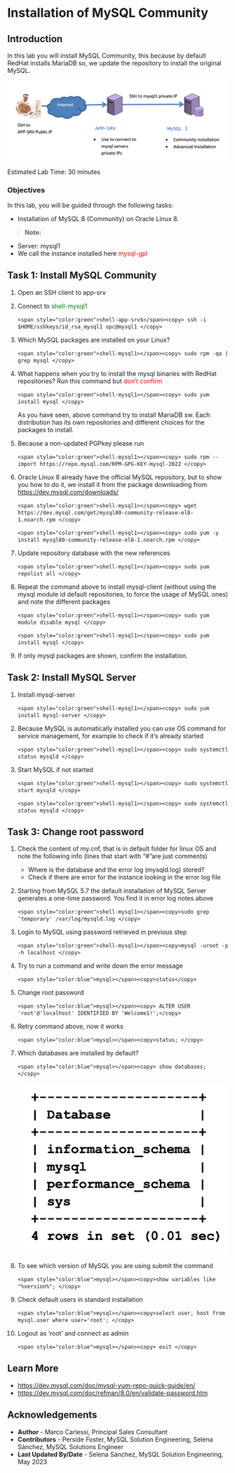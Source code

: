 # Installation of MySQL Community 

## Introduction
 In this lab you will install MySQL Community, this because by default RedHat installs MariaDB so, we update the repository to install the original MySQL.

![MYSQLEE](./images/set-up-mysql1.png "set up mysql1")

Estimated Lab Time: 30 minutes



### Objectives

In this lab, you will be guided through the following tasks: 
* Installation of MySQL 8 (Community) on Oracle Linux 8. 


> **Note:** 
  * Server: mysql1
  * We call the instance installed here <span style="color:red">mysql-gpl</span>

## Task 1: Install MySQL Community

1. Open an SSH client to app-srv

2. Connect to <span style="color:green">shell-mysql1</span>

    ```
    <span style="color:green">shell-app-srv$</span><copy> ssh -i $HOME/sshkeys/id_rsa_mysql1 opc@mysql1 </copy>
    ```

4. Which MySQL packages are installed on your Linux?

    ```
    <span style="color:green">shell-mysql1></span><copy> sudo rpm -qa | grep mysql </copy>
    ```
5. What happens when you try to install the mysql binaries with RedHat repositories? 
Run this command but <span style="color:red"> don’t confirm </span>

    ```
    <span style="color:green">shell-mysql1></span><copy> sudo yum install mysql </copy>
    ```

    As you have seen, above command try to install MariaDB sw. Each distribution has its own repositories and different choices for the packages to install.

6. Because a non-updated PGPkey please run

    ```
    <span style="color:green">shell-mysql1></span><copy> sudo rpm --import https://repo.mysql.com/RPM-GPG-KEY-mysql-2022 </copy>
    ```

7. Oracle Linux 8 already have the official MySQL repository, but to show you how to do it, we install it from the package downloading from https://dev.mysql.com/downloads/
    
    ```
    <span style="color:green">shell-mysql1></span><copy> wget https://dev.mysql.com/get/mysql80-community-release-el8-1.noarch.rpm </copy>
    ```

    ```
    <span style="color:green">shell-mysql1></span><copy> sudo yum -y install mysql80-community-release-el8-1.noarch.rpm </copy>
    ```
8. Update repository database with the new references
    ```
    <span style="color:green">shell-mysql1></span><copy> sudo yum repolist all </copy>
    ```

9. Repeat the command above to install mysql-client (without using the mysql module id default repositories, to force the usage of MySQL ones) and note the different packages

    ```
    <span style="color:green">shell-mysql1></span><copy> sudo yum module disable mysql </copy>
    ```

    ```
    <span style="color:green">shell-mysql1></span><copy> sudo yum install mysql </copy>
    ```

10. If only mysql packages are shown, confirm the installation.

## Task 2: Install MySQL Server

1. Install mysql-server
    ```
    <span style="color:green">shell-mysql1></span><copy> sudo yum install mysql-server </copy>
    ```

2. Because MySQL is automatically installed you can use OS command for service management, for example to check if it’s already started
    ```
    <span style="color:green">shell-mysql1></span><copy> sudo systemctl status mysqld </copy>
    ```

3. Start MySQL if not started
    ```
    <span style="color:green">shell-mysql1></span><copy> sudo systemctl start mysqld </copy>
    ```

    ```
    <span style="color:green">shell-mysql1></span><copy> sudo systemctl status mysqld </copy>
    ```

## Task 3: Change root password
1. Check the content of my.cnf, that is in default folder for linux OS and note the following info (lines that start with “#”are just comments)
    * Where is the database and the error log (mysqld.log) stored?
    * Check if there are error for the instance looking in the error log file

2. Starting from MySQL 5.7 the default installation of MySQL Server generates a one-time password. You find it in error log notes above 

    ```
    <span style="color:green">shell-mysql1></span><copy>sudo grep 'temporary' /var/log/mysqld.log </copy>
    ```

3. Login to MySQL using password retrieved in previous step

    ```
    <span style="color:green">shell-mysql1></span><copy>mysql -uroot -p -h localhost </copy>
    ```
4. Try to run a command and write down the error message

    ```
    <span style="color:blue">mysql></span><copy>status</copy>
    ```
5. Change root password

    ```
    <span style="color:blue">mysql></span><copy> ALTER USER 'root'@'localhost' IDENTIFIED BY 'Welcome1!';</copy>
    ```
6. Retry command above, now it works

    ```
    <span style="color:blue">mysql></span><copy>status; </copy>
    ```
7. Which databases are installed by default?

    ```
    <span style="color:blue">mysql></span><copy> show databases; </copy>
    ```
    ![MYSQLEE](./images/show-databases.png "show databases")

8. To see which version of MySQL you are using submit the command

    ```
    <span style="color:blue">mysql></span><copy>show variables like "%version%"; </copy>
    ```
9. Check default users in standard installation

    ```
    <span style="color:blue">mysql></span><copy>select user, host from mysql.user where user='root'; </copy>
    ```
10. Logout as ‘root’ and connect as admin

    ```
    <span style="color:blue">mysql></span><copy> exit </copy>
    ```

## Learn More
* https://dev.mysql.com/doc/mysql-yum-repo-quick-guide/en/
* https://dev.mysql.com/doc/refman/8.0/en/validate-password.htm

## Acknowledgements
* **Author** - Marco Carlessi, Principal Sales Consultant
* **Contributors** -  Perside Foster, MySQL Solution Engineering, Selena Sánchez, MySQL Solutions Engineer
* **Last Updated By/Date** - Selena Sánchez, MySQL Solution Engineering, May 2023
